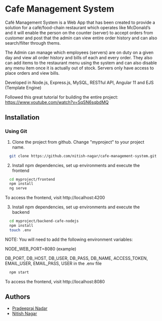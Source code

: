 
# Cafe Management System

Café Management System is a Web App that has been created to provide a solution for a café/food-chain restaurant which operates like McDonald’s and it will enable the person on the counter (server) to accept orders from customer and post that the admin can view entire order history and can also search/filter through thems. 

The Admin can manage which employees (servers) are on duty on a given day and view all order history and bills of each and every order. They also can add items to the restaurant menu using the system and can also disable any menu item once it is actually out of stock. Servers only have access to place orders and view bills.

Developed in Node.js, Express.js, MySQL, RESTful API, Angular 11 and EJS (Template Engine)

Followed this great tutorial for building the entire project: https://www.youtube.com/watch?v=SqSN6sqbdMQ


## Installation

### Using Git ###
1. Clone the project from github. Change "myproject" to your project name.

```bash
  git clone https://github.com/nitish-nagar/cafe-management-system.git ./myproject
```

2. Install npm dependencies, set up environments and execute the frontend

```bash
  cd myproject/frontend
  npm install
  ng serve
```

To access the frontend, visit http://localhost:4200

3. Install npm dependencies, set up environments and execute the backend

```bash
  cd myproject/backend-cafe-nodejs
  npm install
  touch .env
```

NOTE: You will need to add the following environment variables:

NODE_WEB_PORT=8080 (example)

DB_PORT, DB_HOST, DB_USER, DB_PASS, DB_NAME, ACCESS_TOKEN, EMAIL_USER, EMAIL_PASS, USER in the .env file

```bash
  npm start
```

To access the frontend, visit http://localhost:8080
## Authors

- [Pradeepraj Nadar](https://github.com/Pradeepraj21)
- [Nitish Nagar](https://github.com/nitish-nagar)

